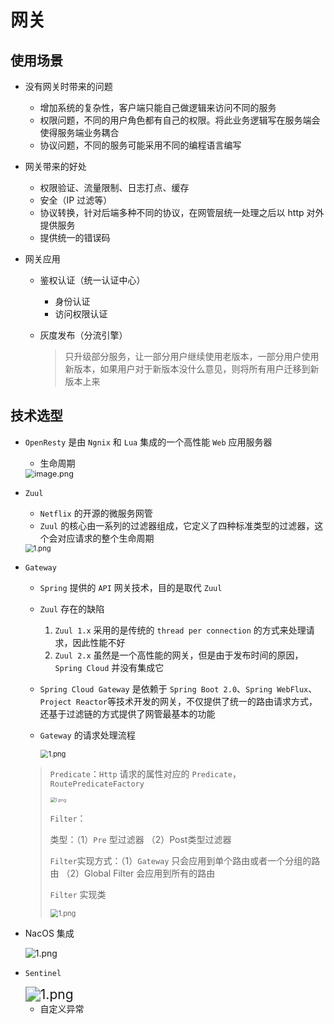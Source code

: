 # 网关

## 使用场景

- 没有网关时带来的问题

  - 增加系统的复杂性，客户端只能自己做逻辑来访问不同的服务
  - 权限问题，不同的用户角色都有自己的权限。将此业务逻辑写在服务端会使得服务端业务耦合
  - 协议问题，不同的服务可能采用不同的编程语言编写

- 网关带来的好处

  - 权限验证、流量限制、日志打点、缓存
  - 安全（IP 过滤等）
  - 协议转换，针对后端多种不同的协议，在网管层统一处理之后以 http 对外提供服务
  - 提供统一的错误码

- 网关应用

  - 鉴权认证（统一认证中心）

    - 身份认证
    - 访问权限认证

  - 灰度发布（分流引擎）

    > 只升级部分服务，让一部分用户继续使用老版本，一部分用户使用新版本，如果用户对于新版本没什么意见，则将所有用户迁移到新版本上来



## 技术选型

- `OpenResty` 是由 `Ngnix` 和 `Lua` 集成的一个高性能 `Web` 应用服务器

  - 生命周期

  <img src="https://i.loli.net/2021/09/15/Rc1PtMndI9rQjDm.png" alt="image.png" style="zoom:90%;" />

- `Zuul`

  - `Netflix` 的开源的微服务网管
  - `Zuul` 的核心由一系列的过滤器组成，它定义了四种标准类型的过滤器，这个会对应请求的整个生命周期

  <img src="https://i.loli.net/2021/09/15/zOAgo7itn2NqaFe.png" alt="1.png" style="zoom:80%;" />

- `Gateway`

  - `Spring` 提供的 `API` 网关技术，目的是取代 `Zuul`

  - `Zuul` 存在的缺陷

    1. `Zuul 1.x` 采用的是传统的 `thread per connection` 的方式来处理请求，因此性能不好
    2. `Zuul 2.x` 虽然是一个高性能的网关，但是由于发布时间的原因，`Spring Cloud` 并没有集成它

  - `Spring Cloud Gateway` 是依赖于 `Spring Boot 2.0`、`Spring WebFlux`、`Project Reactor`等技术开发的网关，不仅提供了统一的路由请求方式，还基于过滤链的方式提供了网管最基本的功能

  - `Gateway` 的请求处理流程

    <img src="https://i.loli.net/2021/09/15/7IS4GQb5nF3lv9C.png" alt="1.png" style="zoom:80%;" />

  > `Predicate`：`Http` 请求的属性对应的 `Predicate`，`RoutePredicateFactory`
  >
  > <img src="https://i.loli.net/2021/09/15/zpQnmB3Ru1xEe8F.png" alt="1.png" style="zoom:50%;" />
  >
  > `Filter`：
  >
  > 类型：（1）`Pre` 型过滤器	（2）Post类型过滤器
  >
  > `Filter`实现方式：（1）`Gateway` 只会应用到单个路由或者一个分组的路由 （2）Global Filter 会应用到所有的路由
  >
  > `Filter` 实现类
  >
  > <img src="https://i.loli.net/2021/09/15/Zogm3spEaDQKRwn.png" alt="1.png" style="zoom:80%;" />



- NacOS 集成

  ![1.png](https://i.loli.net/2021/09/16/QIPF6CjflecEx94.png)

- `Sentinel`

  <img src="https://i.loli.net/2021/09/16/Tn6chKJBfDF7UE9.png" alt="1.png" style="zoom:150%;" />

  - 自定义异常